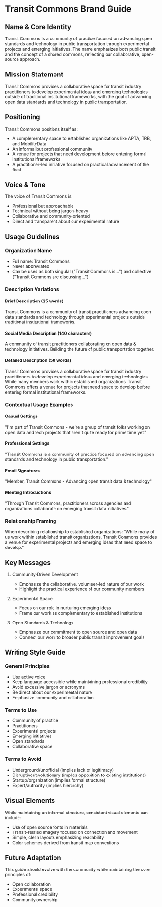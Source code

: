 # Transit Commons Brand Guide

## Name & Core Identity

Transit Commons is a community of practice focused on advancing open standards and technology in public transportation through experimental projects and emerging initiatives. The name emphasizes both public transit and the concept of a shared commons, reflecting our collaborative, open-source approach.

## Mission Statement

Transit Commons provides a collaborative space for transit industry practitioners to develop experimental ideas and emerging technologies outside of traditional institutional frameworks, with the goal of advancing open data standards and technology in public transportation.

## Positioning

Transit Commons positions itself as:
- A complementary space to established organizations like APTA, TRB, and MobilityData
- An informal but professional community
- A venue for projects that need development before entering formal institutional frameworks
- A practitioner-led initiative focused on practical advancement of the field

## Voice & Tone

The voice of Transit Commons is:
- Professional but approachable
- Technical without being jargon-heavy
- Collaborative and community-oriented
- Direct and transparent about our experimental nature

## Usage Guidelines

### Organization Name
- Full name: Transit Commons
- Never abbreviated
- Can be used as both singular ("Transit Commons is...") and collective ("Transit Commons are discussing...")

### Description Variations

#### Brief Description (25 words)
Transit Commons is a community of transit practitioners advancing open data standards and technology through experimental projects outside traditional institutional frameworks.

#### Social Media Description (140 characters)
A community of transit practitioners collaborating on open data & technology initiatives. Building the future of public transportation together.

#### Detailed Description (50 words)
Transit Commons provides a collaborative space for transit industry practitioners to develop experimental ideas and emerging technologies. While many members work within established organizations, Transit Commons offers a venue for projects that need space to develop before entering formal institutional frameworks.

### Contextual Usage Examples

#### Casual Settings
"I'm part of Transit Commons - we're a group of transit folks working on open data and tech projects that aren't quite ready for prime time yet."

#### Professional Settings
"Transit Commons is a community of practice focused on advancing open standards and technology in public transportation."

#### Email Signatures
"Member, Transit Commons - Advancing open transit data & technology"

#### Meeting Introductions
"Through Transit Commons, practitioners across agencies and organizations collaborate on emerging transit data initiatives."

### Relationship Framing
When describing relationship to established organizations:
"While many of us work within established transit organizations, Transit Commons provides a venue for experimental projects and emerging ideas that need space to develop."

## Key Messages

1. Community-Driven Development
   - Emphasize the collaborative, volunteer-led nature of our work
   - Highlight the practical experience of our community members

2. Experimental Space
   - Focus on our role in nurturing emerging ideas
   - Frame our work as complementary to established institutions

3. Open Standards & Technology
   - Emphasize our commitment to open source and open data
   - Connect our work to broader public transit improvement goals

## Writing Style Guide

### General Principles
- Use active voice
- Keep language accessible while maintaining professional credibility
- Avoid excessive jargon or acronyms
- Be direct about our experimental nature
- Emphasize community and collaboration

### Terms to Use
- Community of practice
- Practitioners
- Experimental projects
- Emerging initiatives
- Open standards
- Collaborative space

### Terms to Avoid
- Underground/unofficial (implies lack of legitimacy)
- Disruptive/revolutionary (implies opposition to existing institutions)
- Startup/organization (implies formal structure)
- Expert/authority (implies hierarchy)

## Visual Elements

While maintaining an informal structure, consistent visual elements can include:
- Use of open source fonts in materials
- Transit-related imagery focused on connection and movement
- Simple, clean layouts emphasizing readability
- Color schemes derived from transit map conventions

## Future Adaptation

This guide should evolve with the community while maintaining the core principles of:
- Open collaboration
- Experimental space
- Professional credibility
- Community ownership